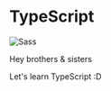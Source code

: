# TypeScript
![Sass](https://puresourcecode.com/wp-content/uploads/2020/06/typescript-wallpaper.png)

Hey brothers & sisters

Let's learn TypeScript :D

